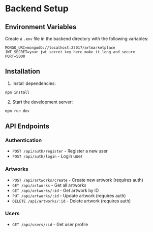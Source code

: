 # Backend Setup

## Environment Variables

Create a `.env` file in the backend directory with the following variables:

```
MONGO_URI=mongodb://localhost:27017/artmarketplace
JWT_SECRET=your_jwt_secret_key_here_make_it_long_and_secure
PORT=5000
```

## Installation

1. Install dependencies:
```bash
npm install
```

2. Start the development server:
```bash
npm run dev
```

## API Endpoints

### Authentication
- `POST /api/auth/register` - Register a new user
- `POST /api/auth/login` - Login user

### Artworks
- `POST /api/artworks/create` - Create new artwork (requires auth)
- `GET /api/artworks` - Get all artworks
- `GET /api/artworks/:id` - Get artwork by ID
- `PUT /api/artworks/:id` - Update artwork (requires auth)
- `DELETE /api/artworks/:id` - Delete artwork (requires auth)

### Users
- `GET /api/users/:id` - Get user profile 